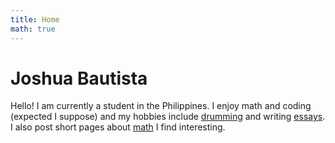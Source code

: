 ```yaml
---
title: Home
math: true
---
```


# Joshua Bautista

Hello! I am currently a student in the Philippines. I enjoy math and coding (expected I suppose) and my hobbies include [drumming](/music/) and writing [essays](/blog/). I also post short pages about [math](/post/) I find interesting.